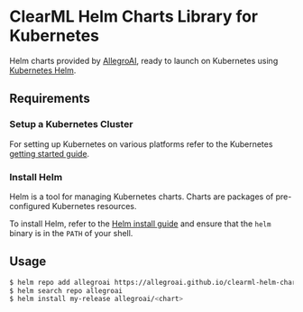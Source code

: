 # ClearML Helm Charts Library for Kubernetes

Helm charts provided by [AllegroAI](https://www.allegro.ai), ready to launch on Kubernetes using [Kubernetes Helm](https://github.com/helm/helm).

## Requirements

### Setup a Kubernetes Cluster

For setting up Kubernetes on various platforms refer to the Kubernetes [getting started guide](http://kubernetes.io/docs/getting-started-guides/).

### Install Helm

Helm is a tool for managing Kubernetes charts. Charts are packages of pre-configured Kubernetes resources.

To install Helm, refer to the [Helm install guide](https://github.com/helm/helm#install) and ensure that the `helm` binary is in the `PATH` of your shell.

## Usage

```bash
$ helm repo add allegroai https://allegroai.github.io/clearml-helm-charts
$ helm search repo allegroai
$ helm install my-release allegroai/<chart>
```
